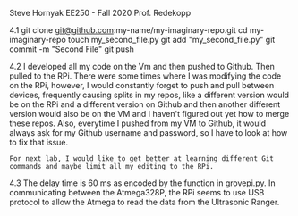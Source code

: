 Steve Hornyak
EE250 - Fall 2020
Prof. Redekopp

4.1 
	git clone git@github.com:my-name/my-imaginary-repo.git
	cd my-imaginary-repo
	touch my_second_file.py
	git add "my_second_file.py"
	git commit -m "Second File"
	git push

4.2
	I developed all my code on the Vm and then pushed to Github. Then pulled to the RPi. There were some
	times where I was modifying the code on the RPi, however, I would constantly forget to push and pull between devices,
	frequently causing splits in my repos, like a different version would be on the RPi and a different version on Github
	and then another different version would also be on the VM and I haven't figured out yet how to merge these repos.
	Also, everytime I pushed from my VM to Github, it would always ask for my Github username and password, so I have to look at
	how to fix that issue.

	For next lab, I would like to get better at learning different Git commands and maybe limit all my editing to the RPi.

4.3
	The delay time is 60 ms as encoded by the function in grovepi.py. In communicating between the Atmega328P, the RPi seems to use USB protocol
	to allow the Atmega to read the data from the Ultrasonic Ranger.  